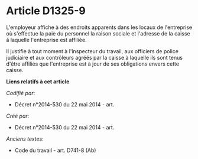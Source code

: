 # Article D1325-9

L'employeur affiche à des endroits apparents dans les locaux de l'entreprise où s'effectue la paie du personnel la raison
sociale et l'adresse de la caisse à laquelle l'entreprise est affiliée.

Il justifie à tout moment à l'inspecteur du travail, aux officiers de police judiciaire et aux contrôleurs agréés par la
caisse à laquelle ils sont tenus d'être affiliés que l'entreprise est à jour de ses obligations envers cette caisse.

**Liens relatifs à cet article**

_Codifié par_:

  - Décret n°2014-530 du 22 mai 2014 - art.

_Créé par_:

  - Décret n°2014-530 du 22 mai 2014 - art.

_Anciens textes_:

  - Code du travail - art. D741-8 (Ab)
